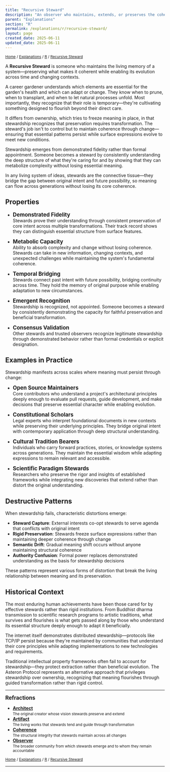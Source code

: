 ```yaml
---
title: "Recursive Steward"
description: "An observer who maintains, extends, or preserves the coherence and intent of artifacts across transformations"
parent: "Explanations"
section: "R"
permalink: /explanations/r/recursive-steward/
layout: page
created_date: 2025-06-11
updated_date: 2025-06-11
---
```


<small>[Home](/) / [Explanations](/explanations/) / [R](/explanations/r/) / <u>Recursive Steward</u></small>

A **Recursive Steward** is someone who maintains the living memory of a system—preserving what makes it coherent while enabling its evolution across time and changing contexts.

A career gardener understands which elements are essential for the garden's health and which can adapt or change. They know when to prune, when to transplant, and when to let natural processes unfold. Most importantly, they recognize that their role is temporary—they're cultivating something designed to flourish beyond their direct care.

It differs from ownership, which tries to freeze meaning in place, in that stewardship recognizes that preservation requires transformation. The steward's job isn't to control but to maintain coherence through change—ensuring that essential patterns persist while surface expressions evolve to meet new conditions.

Stewardship emerges from demonstrated fidelity rather than formal appointment. Someone becomes a steward by consistently understanding the deep structure of what they're caring for and by showing that they can metabolize complexity without losing essential meaning.

In any living system of ideas, stewards are the connective tissue—they bridge the gap between original intent and future possibility, so meaning can flow across generations without losing its core coherence.

## Properties

- **<big>Demonstrated Fidelity</big>**  
  Stewards prove their understanding through consistent preservation of core intent across multiple transformations. Their track record shows they can distinguish essential structure from surface features.

- **<big>Metabolic Capacity</big>**  
  Ability to absorb complexity and change without losing coherence. Stewards can take in new information, changing contexts, and unexpected challenges while maintaining the system's fundamental coherence.

- **<big>Temporal Bridging</big>**  
  Stewards connect past intent with future possibility, bridging continuity across time. They hold the memory of original purpose while enabling adaptation to new circumstances.

- **<big>Emergent Recognition</big>**  
  Stewardship is recognized, not appointed. Someone becomes a steward by consistently demonstrating the capacity for faithful preservation and beneficial transformation.

- **<big>Consensus Validation</big>**  
  Other stewards and trusted observers recognize legitimate stewardship through demonstrated behavior rather than formal credentials or explicit designation.

## Examples in Practice

Stewardship manifests across scales where meaning must persist through change:

- **<big>Open Source Maintainers</big>**  
  Core contributors who understand a project's architectural principles deeply enough to evaluate pull requests, guide development, and make decisions that preserve essential character while enabling evolution.

- **<big>Constitutional Scholars</big>**  
  Legal experts who interpret foundational documents in new contexts while preserving their underlying principles. They bridge original intent with contemporary application through deep structural understanding.

- **<big>Cultural Tradition Bearers</big>**  
  Individuals who carry forward practices, stories, or knowledge systems across generations. They maintain the essential wisdom while adapting expressions to remain relevant and accessible.

- **<big>Scientific Paradigm Stewards</big>**  
  Researchers who preserve the rigor and insights of established frameworks while integrating new discoveries that extend rather than distort the original understanding.

## Destructive Patterns

When stewardship fails, characteristic distortions emerge:

- **Steward Capture**: External interests co-opt stewards to serve agenda that conflicts with original intent
- **Rigid Preservation**: Stewards freeze surface expressions rather than maintaining deeper coherence through change
- **Semantic Drift**: Gradual meaning shift occurs without anyone maintaining structural coherence
- **Authority Confusion**: Formal power replaces demonstrated understanding as the basis for stewardship decisions

These patterns represent various forms of distortion that break the living relationship between meaning and its preservation.

## Historical Context

The most enduring human achievements have been those cared for by effective stewards rather than rigid institutions. From Buddhist dharma transmission to scientific research programs to artistic traditions, what survives and flourishes is what gets passed along by those who understand its essential structure deeply enough to adapt it beneficially.

The internet itself demonstrates distributed stewardship—protocols like TCP/IP persist because they're maintained by communities that understand their core principles while adapting implementations to new technologies and requirements.

Traditional intellectual property frameworks often fail to account for stewardship—they protect extraction rather than beneficial evolution. The Asteron Protocol represents an alternative approach that privileges stewardship over ownership, recognizing that meaning flourishes through guided transformation rather than rigid control.

---

**<big>Refractions</big>**

- **[Architect](/explanations/a/architect/)**  
  <small>The original creator whose vision stewards preserve and extend</small>
- **[Artifact](/explanations/a/artifact/)**  
  <small>The living works that stewards tend and guide through transformation</small>
- **[Coherence](/explanations/c/coherence/)**  
  <small>The structural integrity that stewards maintain across all changes</small>
- **[Observer](/explanations/o/observer/)**  
  <small>The broader community from which stewards emerge and to whom they remain accountable</small>

<small>[Home](/) / [Explanations](/explanations/) / [R](/explanations/r/) / <u>Recursive Steward</u></small>

---
